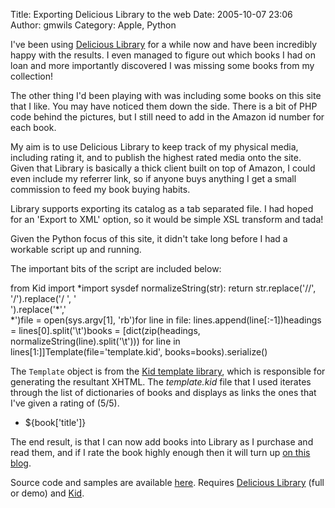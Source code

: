 Title: Exporting Delicious Library to the web
Date: 2005-10-07 23:06
Author: gmwils
Category: Apple, Python

I've been using [Delicious Library][] for a while now and have been
incredibly happy with the results. I even managed to figure out which
books I had on loan and more importantly discovered I was missing some
books from my collection!

</p>

The other thing I'd been playing with was including some books on this
site that I like. You may have noticed them down the side. There is a
bit of PHP code behind the pictures, but I still need to add in the
Amazon id number for each book.

</p>

My aim is to use Delicious Library to keep track of my physical media,
including rating it, and to publish the highest rated media onto the
site. Given that Library is basically a thick client built on top of
Amazon, I could even include my referrer link, so if anyone buys
anything I get a small commission to feed my book buying habits.

</p>

Library supports exporting its catalog as a tab separated file. I had
hoped for an 'Export to XML' option, so it would be simple XSL transform
and tada!

</p>

Given the Python focus of this site, it didn't take long before I had a
workable script up and running.

</p>

The important bits of the script are included below:

</p>

<p>
    from Kid import *import sysdef normalizeString(str):    return str.replace('//', '/').replace('/ ', '<br/>').replace('*','<br/>*')file = open(sys.argv[1], 'rb')for line in file:    lines.append(line[:-1])headings = lines[0].split('\t')books = [dict(zip(headings, normalizeString(line).split('\t'))) for line in lines[1:]]Template(file='template.kid', books=books).serialize()

</p>

The `Template` object is from the [Kid template library][], which is
responsible for generating the resultant XHTML. The *template.kid* file
that I used iterates through the list of dictionaries of books and
displays as links the ones that I've given a rating of (5/5).

</p>

<p>
    <?xml version='1.0' encoding='utf-8'?><html xmlns='http://www.w3.org/1999/xhtml' xmlns:py='http://purl.org/kid/ns#'>  <head><title>Delicious Library</title></head>  <body>    <ul>      <li py:for='book in books' py:if="book['rating'] == '5'">        <a py:attrs="href='http://www.amazon.com/exec/obidos/ASIN/' + book['asin'] + '/pseudofish-20?creative=327641&camp=14573&link_code=as1'">        ${book['title']}        </a>      </li>    </ul>  </body></html>

</p>

The end result, is that I can now add books into Library as I purchase
and read them, and if I rate the book highly enough then it will turn up
[on this blog][].

</p>

Source code and samples are available [here][]. Requires [Delicious
Library][] (full or demo) and [Kid][Kid template library].

</p>

  [Delicious Library]: http://www.delicious-monster.com/
  [Kid template library]: http://kid.lesscode.org/
  [on this blog]: /blog/books/
  [here]: /files/DelLib.zip
